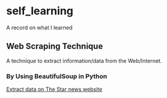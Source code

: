 # self_learning
A record on what I learned

## Web Scraping Technique

A technique to extract information/data from the Web/Internet.

### By Using BeautifulSoup in Python
[Extract data on The Star news website](https://colab.research.google.com/github/yuki1412/self_learning/blob/master/Web_Scraping_using_BeautifulSoup.ipynb)
